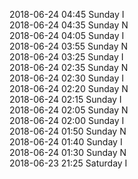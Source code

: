 2018-06-24 04:45 Sunday  I  
2018-06-24 04:35 Sunday  N  
2018-06-24 04:05 Sunday  I  
2018-06-24 03:55 Sunday  N  
2018-06-24 03:25 Sunday  I  
2018-06-24 02:35 Sunday  N  
2018-06-24 02:30 Sunday  I  
2018-06-24 02:20 Sunday  N  
2018-06-24 02:15 Sunday  I  
2018-06-24 02:05 Sunday  N  
2018-06-24 02:00 Sunday  I  
2018-06-24 01:50 Sunday  N  
2018-06-24 01:40 Sunday  I  
2018-06-24 01:30 Sunday  N  
2018-06-23 21:25 Saturday  I  
